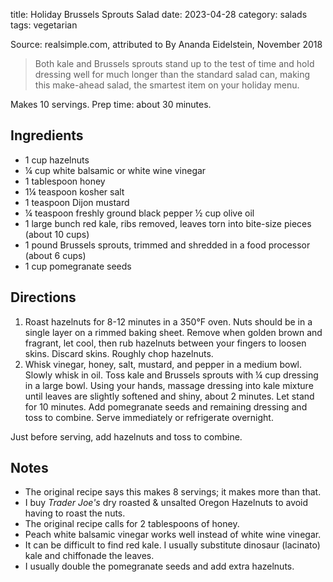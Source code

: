 title: Holiday Brussels Sprouts Salad
date: 2023-04-28
category: salads
tags: vegetarian

Source: realsimple.com, attributed to By Ananda Eidelstein, November 2018

> Both kale and Brussels sprouts stand up to the test of time and hold dressing
> well for much longer than the standard salad can, making this make-ahead
> salad, the smartest item on your holiday menu.

Makes 10 servings. Prep time: about 30 minutes.

## Ingredients

* 1 cup hazelnuts
* ¼ cup white balsamic or white wine vinegar
* 1 tablespoon honey
* 1¼ teaspoon kosher salt
* 1 teaspoon Dijon mustard
* ¼ teaspoon freshly ground black pepper ½ cup olive oil
* 1 large bunch red kale, ribs removed, leaves torn into bite-size pieces (about 10 cups)
* 1 pound Brussels sprouts, trimmed and shredded in a food processor (about 6 cups)
* 1 cup pomegranate seeds

## Directions

1. Roast hazelnuts for 8-12 minutes in a 350°F oven. Nuts should be in a single
   layer on a rimmed baking sheet. Remove when golden brown and fragrant, let
   cool, then rub hazelnuts between your fingers to loosen skins. Discard
   skins. Roughly chop hazelnuts.
2. Whisk vinegar, honey, salt, mustard, and pepper in a medium bowl. Slowly
   whisk in oil. Toss kale and Brussels sprouts with ¼ cup dressing in a large
   bowl. Using your hands, massage dressing into kale mixture until leaves are
   slightly softened and shiny, about 2 minutes. Let stand for 10 minutes. Add
   pomegranate seeds and remaining dressing and toss to combine. Serve
   immediately or refrigerate overnight.

Just before serving, add hazelnuts and toss to combine.

## Notes

* The original recipe says this makes 8 servings; it makes more than that.
* I buy _Trader Joe's_ dry roasted & unsalted Oregon Hazelnuts to avoid having
  to roast the nuts.
* The original recipe calls for 2 tablespoons of honey.
* Peach white balsamic vinegar works well instead of white wine vinegar.
* It can be difficult to find red kale. I usually substitute dinosaur
  (lacinato) kale and chiffonade the leaves.
* I usually double the pomegranate seeds and add extra hazelnuts.

